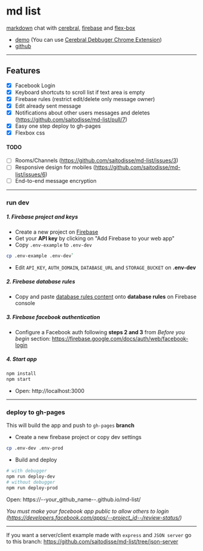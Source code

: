 # md list

[markdown](https://github.com/adam-p/markdown-here/wiki/Markdown-Cheatsheet) chat with [cerebral](http://www.cerebraljs.com/), [firebase](https://firebase.google.com) and [flex-box](https://css-tricks.com/snippets/css/a-guide-to-flexbox/)

- [demo](https://saitodisse.github.io/md-list) (You can use [Cerebral Debbuger Chrome Extension](https://chrome.google.com/webstore/detail/cerebral-debugger/ddefoknoniaeoikpgneklcbjlipfedbb))
- [github](https://github.com/saitodisse/md-list)

---------

## Features

- [x] Facebook Login
- [x] Keyboard shortcuts to scroll list if text area is empty
- [x] Firebase rules (restrict edit/delete only message owner)
- [x] Edit already sent message
- [x] Notifications about other users messages and deletes (https://github.com/saitodisse/md-list/pull/7)
- [x] Easy one step deploy to gh-pages
- [x] Flexbox css

#### TODO

- [ ] Rooms/Channels (https://github.com/saitodisse/md-list/issues/3)
- [ ] Responsive design for mobiles (https://github.com/saitodisse/md-list/issues/6)
- [ ] End-to-end message encryption

---------

### run dev

##### 1. Firebase project and keys

- Create a new project on [Firebase](https://console.firebase.google.com/)
- Get your __API key__ by clicking on "Add Firebase to your web app"
- Copy `.env-example` to `.env-dev`

```sh
cp .env-example .env-dev`
```

- Edit `API_KEY`, `AUTH_DOMAIN`, `DATABASE_URL` and `STORAGE_BUCKET` on **.env-dev**

##### 2. Firebase database rules

- Copy and paste [database rules content](https://github.com/saitodisse/md-list/blob/master/docs/firebase_rules.java) onto **database rules** on Firebase console

##### 3. Firebase facebook authentication

- Configure a Facebook auth following __steps 2 and 3__ from _Before you begin_ section: https://firebase.google.com/docs/auth/web/facebook-login

##### 4. Start app

```sh
npm install
npm start
```

- Open: http://localhost:3000

---------


### deploy to gh-pages

This will build the app and push to `gh-pages` __branch__

- Create a new firebase project or copy dev settings

```sh
cp .env-dev .env-prod
```

- Build and deploy

```sh
# with debugger
npm run deploy-dev
# without debugger
npm run deploy-prod
```

Open: https://--your_github_name--.github.io/md-list/

_You must make your facebook app public to allow others to login (https://developers.facebook.com/apps/--project_id--/review-status/)_

---------

If you want a server/client example made with `express` and `JSON server` go to this branch: https://github.com/saitodisse/md-list/tree/json-server
